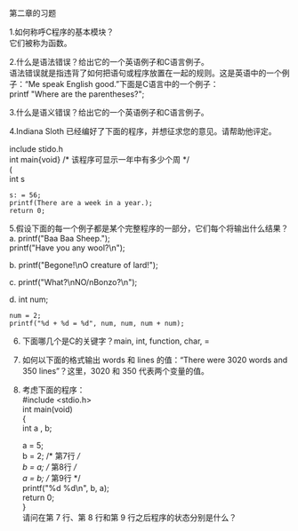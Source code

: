 第二章的习题  

1.如何称呼C程序的基本模块？  
它们被称为函数。

2.什么是语法错误？给出它的一个英语例子和C语言例子。  
语法错误就是指违背了如何把语句或程序放置在一起的规则。这是英语中的一个例子：“Me speak English good.”下面是C语言中的一个例子：  
printf "Where are the parentheses?";

3.什么是语义错误？给出它的一个英语例子和C语言例子。  

4.Indiana Sloth 已经编好了下面的程序，并想征求您的意见。请帮助他评定。  

include stido.h  
int main{void} /* 该程序可显示一年中有多少个周 */  
(  
    int s  
      
    s: = 56;  
    printf(There are a week in a year.);  
    return 0;  
  
5.假设下面的每一个例子都是某个完整程序的一部分，它们每个将输出什么结果？  
a. printf("Baa Baa Sheep.");  
   printf("Have you any wool?\n");  
  
b. printf("Begone!\nO creature of lard!");  
  
c. printf("What?\nNO/nBonzo?\n");  
  
d.  int num;  
  
    num = 2;  
    printf("%d + %d = %d", num, num, num + num);  
  
6. 下面哪几个是C的关键字？main, int, function, char, =  
  
7. 如何以下面的格式输出 words 和 lines 的值：“There were 3020 words and 350 lines”？这里，3020 和 350 代表两个变量的值。  
  
8. 考虑下面的程序：  
#include <stdio.h>  
int main(void)  
{  
    int a , b;  
  
    a = 5;  
    b = 2;  /* 第7行 */  
    b = a;  /* 第8行 */  
    a = b;  /* 第9行 */  
    printf("%d %d\n", b, a);  
    return 0;  
}  
请问在第 7 行、第 8 行和第 9 行之后程序的状态分别是什么？  


